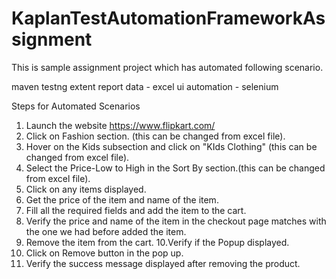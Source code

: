 # KaplanTestAutomationFrameworkAssignment

This is sample assignment project which has automated following scenario.


maven
testng
extent report
data - excel
ui automation - selenium

Steps for Automated Scenarios
1. Launch the website https://www.flipkart.com/
2. Click on Fashion section. (this can be changed from excel file).
3. Hover on the Kids subsection and click on "KIds Clothing" (this can be changed from excel file).
4. Select the Price-Low to High in the Sort By section.(this can be changed from excel file).
5. Click on any items displayed.
6. Get the price of the item and name of the item. 
7. Fill all the required fields and add the item to the cart. 
8. Verify the price and name of the item in the checkout page matches with the one we had before added the item.
9. Remove the item from the cart.
10.Verify if the Popup displayed.
11. Click on Remove button in the pop up.
12. Verify the success message displayed after removing the product. 

